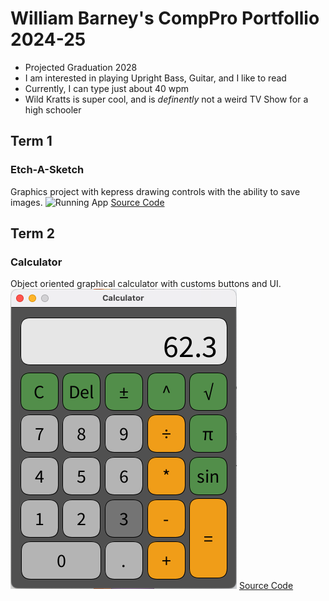 # William Barney's CompPro Portfollio 2024-25
* Projected Graduation 2028
* I am interested in playing Upright Bass, Guitar, and I like to read
* Currently, I  can type just about 40 wpm
* Wild Kratts is super cool, and is *definently* not a weird TV Show for a high schooler

## Term 1
### Etch-A-Sketch
Graphics project with kepress drawing controls with the ability to save images.
![Running App]()
[Source Code]()

## Term 2
### Calculator
Object oriented graphical calculator with customs buttons and UI.
![Running App](https://github.com/BarneyDaDinosaur/programingportfolio/blob/main/images/calc1.png?raw=true)
[Source Code]()
